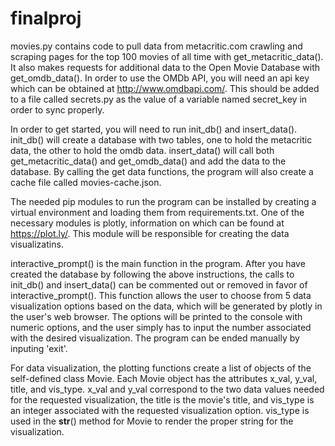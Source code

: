 # finalproj

movies.py contains code to pull data from metacritic.com crawling and scraping pages for the top 100 movies of all time with get_metacritic_data(). It also makes requests for additional data to the Open Movie Database with get_omdb_data(). In order to use the OMDb API, you will need an api key which can be obtained at http://www.omdbapi.com/. This should be added to a file called secrets.py as the value of a variable named secret_key in order to sync properly. 

In order to get started, you will need to run init_db() and insert_data(). init_db() will create a database with two tables, one to hold the metacritic data, the other to hold the omdb data. insert_data() will call both get_metacritic_data() and get_omdb_data() and add the data to the database. By calling the get data functions, the program will also create a cache file called movies-cache.json.

The needed pip modules to run the program can be installed by creating a virtual environment and loading them from requirements.txt. One of the necessary modules is plotly, information on which can be found at https://plot.ly/. This module will be responsible for creating the data visualizatins.

interactive_prompt() is the main function in the program. After you have created the database by following the above instructions, the calls to init_db() and insert_data() can be commented out or removed in favor of interactive_prompt(). This function allows the user to choose from 5 data visualization options based on the data, which will be generated by plotly in the user's web browser. The options will be printed to the console with numeric options, and the user simply has to input the number associated with the desired visualization. The program can be ended manually by inputing 'exit'. 

For data visualization, the plotting functions create a list of objects of the self-defined class Movie. Each Movie object has the attributes x_val, y_val, title, and vis_type. x_val and y_val correspond to the two data values needed for the requested visualization, the title is the movie's title, and vis_type is an integer associated with the requested visualization option. vis_type is used in the __str__() method for Movie to render the proper string for the visualization.